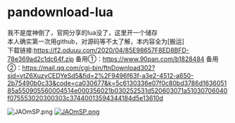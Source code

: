 # pandownload-lua
我不是度神倒了，官网分享的lua没了，这里开一个储存
<br>本人确实第一次用github，对源码等不太了解，本内容全为[搬运]
<br>下载链接:https://f2.oduuu.com/2020/04/85E98657F8ED8BFD-78e369ad2c1dc64f.zip 
备用①：https://www.90pan.com/b1828484
备用②：https://mail.qq.com/cgi-bin/ftnDownload302?sid=vtZ6XuzyCEDYeSd5&fid=2%2F9496f63f-a3e2-4512-a650-2b75490b0c33&code=ca030677&k=5c6130336e07f0c80bd3786d163605185a550905560004514e000356021b030252531d520603071a51030706040f075553020300303c37440013594344184d5e13610d   

![JAOmSP.png](https://s1.ax1x.com/2020/04/16/JAOmSP.png)
[![JAOmSP.png](https://s1.ax1x.com/2020/04/16/JAOmSP.png)](https://imgchr.com/i/JAOmSP)

